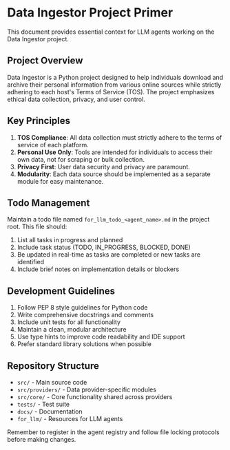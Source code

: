 # Data Ingestor Project Primer
<!-- Updated: 2023-05-28T14:35:12Z -->

This document provides essential context for LLM agents working on the Data Ingestor project.

## Project Overview

Data Ingestor is a Python project designed to help individuals download and archive their personal information from various online sources while strictly adhering to each host's Terms of Service (TOS). The project emphasizes ethical data collection, privacy, and user control.

## Key Principles

1. **TOS Compliance**: All data collection must strictly adhere to the terms of service of each platform.
2. **Personal Use Only**: Tools are intended for individuals to access their own data, not for scraping or bulk collection.
3. **Privacy First**: User data security and privacy are paramount.
4. **Modularity**: Each data source should be implemented as a separate module for easy maintenance.

## Todo Management

Maintain a todo file named `for_llm_todo_<agent_name>.md` in the project root. This file should:

1. List all tasks in progress and planned
2. Include task status (TODO, IN_PROGRESS, BLOCKED, DONE)
3. Be updated in real-time as tasks are completed or new tasks are identified
4. Include brief notes on implementation details or blockers

## Development Guidelines

1. Follow PEP 8 style guidelines for Python code
2. Write comprehensive docstrings and comments
3. Include unit tests for all functionality
4. Maintain a clean, modular architecture
5. Use type hints to improve code readability and IDE support
6. Prefer standard library solutions when possible

## Repository Structure

- `src/` - Main source code
- `src/providers/` - Data provider-specific modules
- `src/core/` - Core functionality shared across providers
- `tests/` - Test suite
- `docs/` - Documentation
- `for_llm/` - Resources for LLM agents

Remember to register in the agent registry and follow file locking protocols before making changes.
